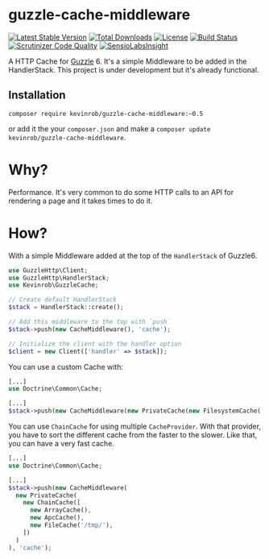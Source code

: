 # guzzle-cache-middleware

[![Latest Stable Version](https://poser.pugx.org/kevinrob/guzzle-cache-middleware/v/stable)](https://packagist.org/packages/kevinrob/guzzle-cache-middleware) [![Total Downloads](https://poser.pugx.org/kevinrob/guzzle-cache-middleware/downloads)](https://packagist.org/packages/kevinrob/guzzle-cache-middleware) [![License](https://poser.pugx.org/kevinrob/guzzle-cache-middleware/license)](https://packagist.org/packages/kevinrob/guzzle-cache-middleware) [![Build Status](https://travis-ci.org/Kevinrob/guzzle-cache-middleware.svg)](https://travis-ci.org/Kevinrob/guzzle-cache-middleware)  
[![Scrutinizer Code Quality](https://scrutinizer-ci.com/g/Kevinrob/guzzle-cache-middleware/badges/quality-score.png?b=master)](https://scrutinizer-ci.com/g/Kevinrob/guzzle-cache-middleware/?branch=master) [![SensioLabsInsight](https://insight.sensiolabs.com/projects/077ec9d6-9362-43be-83c9-cf1db2c9c802/mini.png)](https://insight.sensiolabs.com/projects/077ec9d6-9362-43be-83c9-cf1db2c9c802)

A HTTP Cache for [Guzzle](https://github.com/guzzle/guzzle) 6. It's a simple Middleware to be added in the HandlerStack.
This project is under development but it's already functional.

## Installation

`composer require kevinrob/guzzle-cache-middleware:~0.5`

or add it the your `composer.json` and make a `composer update kevinrob/guzzle-cache-middleware`.

# Why?
Performance. It's very common to do some HTTP calls to an API for rendering a page and it takes times to do it.

# How?
With a simple Middleware added at the top of the `HandlerStack` of Guzzle6.

```php
use GuzzleHttp\Client;
use GuzzleHttp\HandlerStack;
use Kevinrob\GuzzleCache;

// Create default HandlerStack
$stack = HandlerStack::create();

// Add this middleware to the top with `push`
$stack->push(new CacheMiddleware(), 'cache');

// Initialize the client with the handler option
$client = new Client(['handler' => $stack]);
```

You can use a custom Cache with:
```php
[...]
use Doctrine\Common\Cache;

[...]
$stack->push(new CacheMiddleware(new PrivateCache(new FilesystemCache('/tmp/'))), 'cache');
```

You can use `ChainCache` for using multiple `CacheProvider`. With that provider, you have to sort the different cache from the faster to the slower. Like that, you can have a very fast cache.
```php
[...]
use Doctrine\Common\Cache;

[...]
$stack->push(new CacheMiddleware(
  new PrivateCache(
    new ChainCache([
      new ArrayCache(),
      new ApcCache(),
      new FileCache('/tmp/'),
    ])
  )
), 'cache');
```
